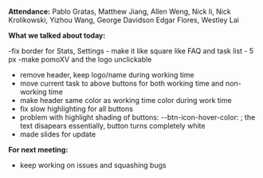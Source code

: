 **Attendance:** Pablo Gratas, Matthew Jiang, Allen Weng, Nick li, Nick Krolikowski, Yizhou Wang, George Davidson
Edgar Flores, Westley Lai 

**What we talked about today:**

-fix border for Stats, Settings - make it like square like FAQ and task list - 5 px
-make pomoXV and the logo unclickable
- remove header, keep logo/name during working time
- move current task to above buttons for both working time and non-working time
- make header same color as working time color during work time
- fix slow highlighting for all buttons
- problem with highlight shading of buttons:     --btn-icon-hover-color: ; the text disapears essentially, button turns completely white
- made slides for update

**For next meeting:**
- keep working on issues and squashing bugs
